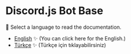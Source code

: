 # Discord.js Bot Base

📖 Select a language to read the documentation.

- [English](./docs/english/readme.md) ✨ (You can click here for the English.)
- [Türkçe](./docs/türkçe/readme.md) ✨ (Türkçe için tıklayabilirsiniz)
